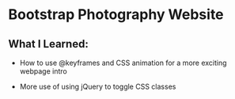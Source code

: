  # Bootstrap Photography Website

 ## What I Learned:
 - How to use @keyframes and CSS animation for a more exciting webpage intro

 - More use of using jQuery to toggle CSS classes